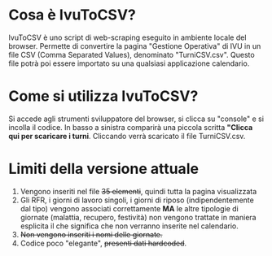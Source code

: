 # Cosa è IvuToCSV?

IvuToCSV è uno script di web-scraping eseguito in ambiente locale del browser.
Permette di convertire la pagina "Gestione Operativa" di IVU in un file CSV (Comma Separated Values), denominato "TurniCSV.csv".
Questo file potrà poi essere importato su una qualsiasi applicazione calendario.


# Come si utilizza IvuToCSV?
Si accede agli strumenti sviluppatore del browser, si clicca su "console" e si incolla il codice. In basso a sinistra comparirà una piccola scritta **"Clicca qui per scaricare i turni**. Cliccando verrà scaricato il file TurniCSV.csv.

# Limiti della versione attuale
1. Vengono inseriti nel file ~~35 elementi~~, quindi tutta la pagina visualizzata
2.	Gli RFR, i giorni di lavoro singoli, i giorni di riposo (indipendentemente dal tipo) vengono associati correttamente **MA** le altre tipologie di giornate (malattia, recupero, festività) non vengono trattate in maniera esplicita il che significa che non verranno inserite nel calendario.
3.	~~Non vengono inseriti i nomi delle giornate.~~
4.	Codice poco "elegante", ~~presenti dati hardcoded~~.
